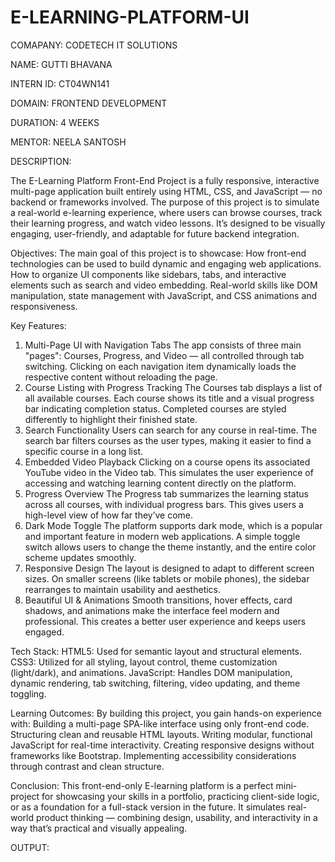 # E-LEARNING-PLATFORM-UI

COMAPANY: CODETECH IT SOLUTIONS

NAME: GUTTI BHAVANA

INTERN ID: CT04WN141

DOMAIN: FRONTEND DEVELOPMENT

DURATION: 4 WEEKS

MENTOR: NEELA SANTOSH

DESCRIPTION:

The E-Learning Platform Front-End Project is a fully responsive, interactive multi-page application built entirely using HTML, CSS, and JavaScript — no backend or frameworks involved. The purpose of this project is to simulate a real-world e-learning experience, where users can browse courses, track their learning progress, and watch video lessons. It’s designed to be visually engaging, user-friendly, and adaptable for future backend integration.

Objectives:
The main goal of this project is to showcase:
How front-end technologies can be used to build dynamic and engaging web applications.
How to organize UI components like sidebars, tabs, and interactive elements such as search and video embedding.
Real-world skills like DOM manipulation, state management with JavaScript, and CSS animations and responsiveness.

Key Features:
1. Multi-Page UI with Navigation Tabs
The app consists of three main "pages": Courses, Progress, and Video — all controlled through tab switching. Clicking on each navigation item dynamically loads the respective content without reloading the page.
2. Course Listing with Progress Tracking
The Courses tab displays a list of all available courses. Each course shows its title and a visual progress bar indicating completion status. Completed courses are styled differently to highlight their finished state.
3. Search Functionality
Users can search for any course in real-time. The search bar filters courses as the user types, making it easier to find a specific course in a long list.
4. Embedded Video Playback
Clicking on a course opens its associated YouTube video in the Video tab. This simulates the user experience of accessing and watching learning content directly on the platform.
5. Progress Overview
The Progress tab summarizes the learning status across all courses, with individual progress bars. This gives users a high-level view of how far they’ve come.
6. Dark Mode Toggle
The platform supports dark mode, which is a popular and important feature in modern web applications. A simple toggle switch allows users to change the theme instantly, and the entire color scheme updates smoothly.
7. Responsive Design
The layout is designed to adapt to different screen sizes. On smaller screens (like tablets or mobile phones), the sidebar rearranges to maintain usability and aesthetics.
8. Beautiful UI & Animations
Smooth transitions, hover effects, card shadows, and animations make the interface feel modern and professional. This creates a better user experience and keeps users engaged.

Tech Stack:
HTML5: Used for semantic layout and structural elements.
CSS3: Utilized for all styling, layout control, theme customization (light/dark), and animations.
JavaScript: Handles DOM manipulation, dynamic rendering, tab switching, filtering, video updating, and theme toggling.

Learning Outcomes:
By building this project, you gain hands-on experience with:
Building a multi-page SPA-like interface using only front-end code.
Structuring clean and reusable HTML layouts.
Writing modular, functional JavaScript for real-time interactivity.
Creating responsive designs without frameworks like Bootstrap.
Implementing accessibility considerations through contrast and clean structure.

Conclusion:
This front-end-only E-learning platform is a perfect mini-project for showcasing your skills in a portfolio, practicing client-side logic, or as a foundation for a full-stack version in the future. It simulates real-world product thinking — combining design, usability, and interactivity in a way that’s practical and visually appealing.

OUTPUT:
